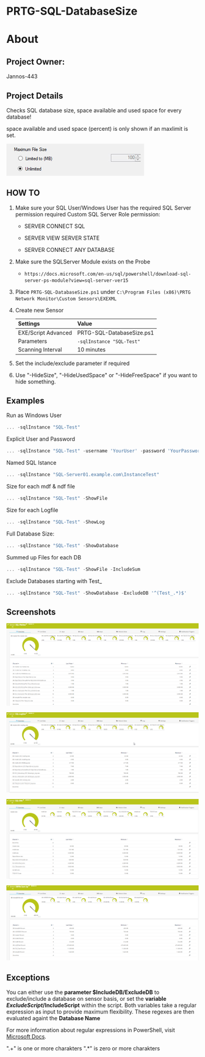 # PRTG-SQL-DatabaseSize
# About

## Project Owner:

Jannos-443

## Project Details

Checks SQL database size, space available and used space for every database!

space available and used space (percent) is only shown if an maxlimit is set.

![PRTG-MSSQL](media/size_limit.png)


## HOW TO
1. Make sure your SQL User/Windows User has the required SQL Server permission
   required Custom SQL Server Role permission:

   - SERVER	CONNECT SQL

   - SERVER	VIEW SERVER STATE

   - SERVER	CONNECT ANY DATABASE

2. Make sure the SQLServer Module exists on the Probe
   - `https://docs.microsoft.com/en-us/sql/powershell/download-sql-server-ps-module?view=sql-server-ver15`

3. Place `PRTG-SQL-DatabaseSize.ps1` under `C:\Program Files (x86)\PRTG Network Monitor\Custom Sensors\EXEXML`

4. Create new Sensor

   | Settings | Value |
   | --- | --- |
   | EXE/Script Advanced | PRTG-SQL-DatabaseSize.ps1 |
   | Parameters | `-sqlInstance "SQL-Test"` |
   | Scanning Interval | 10 minutes |


5. Set the include/exclude parameter if required

6. Use "-HideSize", "-HideUsedSpace" or "-HideFreeSpace" if you want to hide something.



## Examples

Run as Windows User
```powershell
... -sqlInstance "SQL-Test"
```

Explicit User and Password
```powershell
... -sqlInstance "SQL-Test" -username 'YourUser' -password 'YourPassword'
```

Named SQL Istance
```powershell
... -sqlInstance "SQL-Server01.example.com\InstanceTest"
```

Size for each mdf & ndf file
```powershell
... -sqlInstance "SQL-Test" -ShowFile
```


Size for each Logfile
```powershell
... -sqlInstance "SQL-Test" -ShowLog
```


Full Database Size:
```powershell
... -sqlInstance "SQL-Test" -ShowDatabase
```

Summed up Files for each DB
```powershell
... -sqlInstance "SQL-Test" -ShowFile -IncludeSum
```

Exclude Databases starting with Test_
```powershell
... -sqlInstance "SQL-Test" -ShowDatabase -ExcludeDB '^(Test_.*)$'
```

## Screenshots

![PRTG-MSSQL](media/size_file.png)

![PRTG-MSSQL](media/size_log.png)

![PRTG-MSSQL](media/size_db.png)

![PRTG-MSSQL](media/size_sum.png)

## Exceptions

You can either use the **parameter $IncludeDB/ExcludeDB** to exclude/include a database on sensor basis, or set the **variable $ExcludeScript/$IncludeScript** within the script. Both variables take a regular expression as input to provide maximum flexibility. These regexes are then evaluated againt the **Database Name**

For more information about regular expressions in PowerShell, visit [Microsoft Docs](https://docs.microsoft.com/en-us/powershell/module/microsoft.powershell.core/about/about_regular_expressions).

".+" is one or more charakters
".*" is zero or more charakters